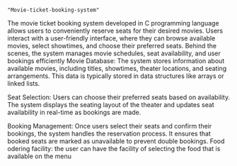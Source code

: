                                                                                "Movie-ticket-booking-system" 
 The movie ticket booking system developed in C programming language allows users to conveniently reserve seats for their desired movies. Users interact with a user-friendly interface, where they can browse available movies, select showtimes, and choose their preferred seats. Behind the scenes, the system manages movie schedules, seat availability, and user bookings efficiently
 Movie Database: The system stores information about available movies, including titles, showtimes, theater locations, and seating arrangements. This data is typically stored in data structures like arrays or linked lists.

Seat Selection: Users can choose their preferred seats based on availability. The system displays the seating layout of the theater and updates seat availability in real-time as bookings are made.

Booking Management: Once users select their seats and confirm their bookings, the system handles the reservation process. It ensures that booked seats are marked as unavailable to prevent double bookings.
Food odering facility: the user can have the facility of selecting the food that is available on the menu
